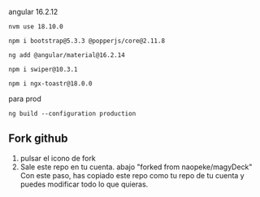 angular 16.2.12
```
nvm use 18.10.0
```
```
npm i bootstrap@5.3.3 @popperjs/core@2.11.8
```
```
ng add @angular/material@16.2.14
```
```
npm i swiper@10.3.1
```
```
npm i ngx-toastr@18.0.0
```

para prod
```
ng build --configuration production
```


## Fork github
1. pulsar el icono de fork  
2. Sale este repo en tu cuenta. abajo "forked from naopeke/magyDeck"  
Con este paso, has copiado este repo como tu repo de tu cuenta y puedes modificar todo lo que quieras.





